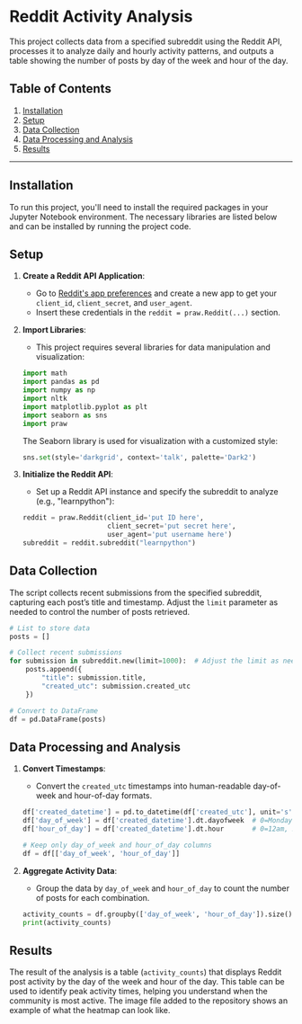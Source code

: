 
# Reddit Activity Analysis

This project collects data from a specified subreddit using the Reddit API, processes it to analyze daily and hourly activity patterns, and outputs a table showing the number of posts by day of the week and hour of the day.

## Table of Contents

1. [Installation](#installation)
2. [Setup](#setup)
3. [Data Collection](#data-collection)
4. [Data Processing and Analysis](#data-processing-and-analysis)
5. [Results](#results)

---

## Installation

To run this project, you'll need to install the required packages in your Jupyter Notebook environment. The necessary libraries are listed below and can be installed by running the project code.

## Setup

1. **Create a Reddit API Application**:  
   - Go to [Reddit's app preferences](https://www.reddit.com/prefs/apps) and create a new app to get your `client_id`, `client_secret`, and `user_agent`.
   - Insert these credentials in the `reddit = praw.Reddit(...)` section.

2. **Import Libraries**:
   - This project requires several libraries for data manipulation and visualization:
   ```python
   import math
   import pandas as pd
   import numpy as np
   import nltk
   import matplotlib.pyplot as plt
   import seaborn as sns
   import praw
   ```

   The Seaborn library is used for visualization with a customized style:
   ```python
   sns.set(style='darkgrid', context='talk', palette='Dark2')
   ```

3. **Initialize the Reddit API**:
   - Set up a Reddit API instance and specify the subreddit to analyze (e.g., "learnpython"):
   ```python
   reddit = praw.Reddit(client_id='put ID here',
                        client_secret='put secret here',
                        user_agent='put username here')
   subreddit = reddit.subreddit("learnpython")
   ```

## Data Collection

The script collects recent submissions from the specified subreddit, capturing each post’s title and timestamp. Adjust the `limit` parameter as needed to control the number of posts retrieved.

```python
# List to store data
posts = []

# Collect recent submissions
for submission in subreddit.new(limit=1000):  # Adjust the limit as needed
    posts.append({
        "title": submission.title,
        "created_utc": submission.created_utc
    })

# Convert to DataFrame
df = pd.DataFrame(posts)
```

## Data Processing and Analysis

1. **Convert Timestamps**:
   - Convert the `created_utc` timestamps into human-readable day-of-week and hour-of-day formats.

   ```python
   df['created_datetime'] = pd.to_datetime(df['created_utc'], unit='s')
   df['day_of_week'] = df['created_datetime'].dt.dayofweek  # 0=Monday, 6=Sunday
   df['hour_of_day'] = df['created_datetime'].dt.hour       # 0=12am, 23=11pm

   # Keep only day_of_week and hour_of_day columns
   df = df[['day_of_week', 'hour_of_day']]
   ```

2. **Aggregate Activity Data**:
   - Group the data by `day_of_week` and `hour_of_day` to count the number of posts for each combination.

   ```python
   activity_counts = df.groupby(['day_of_week', 'hour_of_day']).size().unstack(fill_value=0)
   print(activity_counts)
   ```

## Results

The result of the analysis is a table (`activity_counts`) that displays Reddit post activity by the day of the week and hour of the day. This table can be used to identify peak activity times, helping you understand when the community is most active. The image file added to the repository shows an example of what the heatmap can look like.

